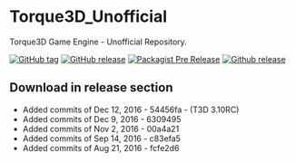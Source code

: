 # Torque3D_Unofficial
Torque3D Game Engine - Unofficial Repository.

[![GitHub tag](https://img.shields.io/badge/tag--orange.svg)](https://github.com/John3/Torque3D_Unofficial/tags)
[![GitHub release](https://img.shields.io/github/release/John3/Torque3D_Unofficial.svg)](https://github.com/John3/Torque3D_Unofficial/releases/latest)
[![Packagist Pre Release](https://img.shields.io/packagist/vpre/symfony/symfony.svg)](https://github.com/John3/Torque3D_Unofficial/releases)
[![Github release](https://img.shields.io/github/downloads/John3/Torque3D_Unofficial/latest/total.svg)](https://github.com/John3/Torque3D_Unofficial/releases/latest)


## Download in release section
- Added commits of Dec 12, 2016 - 54456fa - (T3D 3.10RC)
- Added commits of Dec 9, 2016 - 6309495
- Added commits of Nov 2, 2016 - 00a4a21
- Added commits of Sep 14, 2016 - c83efa5
- Added commits of Aug 21, 2016 - fcfe2d6
